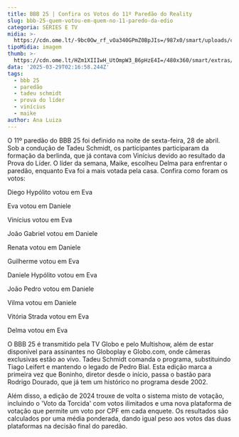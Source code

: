 ```yaml
---
title: BBB 25 | Confira os Votos do 11º Paredão do Reality
slug: bbb-25-quem-votou-em-quem-no-11-paredo-da-edio
categoria: SÉRIES E TV
midia: >-
  https://cdn.ome.lt/-9bc0Ow_rf_vOa340GPmZ0BpJIs=/987x0/smart/uploads/conteudo/fotos/bbb25-quem-votou-quem-11-paredao.jpg
tipoMidia: imagem
thumb: >-
  https://cdn.ome.lt/HZm1XIIIwH_UtOmpW3_B6pHzE4I=/480x360/smart/extras/conteudos/bbb25-quem-votou-quem-11-paredao-peq.jpg
data: '2025-03-29T02:16:58.244Z'
tags:
  - bbb 25
  - paredão
  - tadeu schmidt
  - prova do líder
  - vinícius
  - maike
author: Ana Luiza
---
```


O 11º paredão do BBB 25 foi definido na noite de sexta-feira, 28 de abril. Sob a condução de Tadeu Schmidt, os participantes participaram da formação da berlinda, que já contava com Vinícius devido ao resultado da Prova do Líder. O líder da semana, Maike, escolheu Delma para enfrentar o paredão, enquanto Eva foi a mais votada pela casa. Confira como foram os votos:

Diego Hypólito votou em Eva

Eva votou em Daniele

Vinícius votou em Eva

João Gabriel votou em Daniele

Renata votou em Daniele

Guilherme votou em Eva

Daniele Hypólito votou em Eva

João Pedro votou em Daniele

Vilma votou em Daniele

Vitória Strada votou em Eva

Delma votou em Eva

O BBB 25 é transmitido pela TV Globo e pelo Multishow, além de estar disponível para assinantes no Globoplay e Globo.com, onde câmeras exclusivas estão ao vivo. Tadeu Schmidt comanda o programa, substituindo Tiago Leifert e mantendo o legado de Pedro Bial. Esta edição marca a primeira vez que Boninho, diretor desde o início, passa o bastão para Rodrigo Dourado, que já tem um histórico no programa desde 2002.

Além disso, a edição de 2024 trouxe de volta o sistema misto de votação, incluindo o 'Voto da Torcida' com votos ilimitados e uma nova plataforma de votação que permite um voto por CPF em cada enquete. Os resultados são calculados por uma média ponderada, dando igual peso aos votos das duas plataformas na decisão final do paredão.

